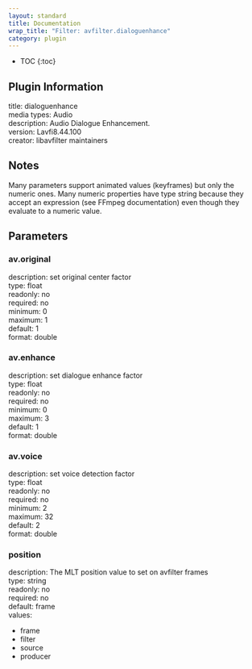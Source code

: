 ```yaml
---
layout: standard
title: Documentation
wrap_title: "Filter: avfilter.dialoguenhance"
category: plugin
---
```

* TOC
{:toc}

## Plugin Information

title: dialoguenhance  
media types:
Audio  
description: Audio Dialogue Enhancement.  
version: Lavfi8.44.100  
creator: libavfilter maintainers  

## Notes

Many parameters support animated values (keyframes) but only the numeric ones. Many numeric properties have type string because they accept an expression (see FFmpeg documentation) even though they evaluate to a numeric value.

## Parameters

### av.original

  
description:
set original center factor  
type: float  
readonly: no  
required: no  
minimum: 0  
maximum: 1  
default: 1  
format: double  

### av.enhance

  
description:
set dialogue enhance factor  
type: float  
readonly: no  
required: no  
minimum: 0  
maximum: 3  
default: 1  
format: double  

### av.voice

  
description:
set voice detection factor  
type: float  
readonly: no  
required: no  
minimum: 2  
maximum: 32  
default: 2  
format: double  

### position

  
description:
The MLT position value to set on avfilter frames  
type: string  
readonly: no  
required: no  
default: frame  
values:  

* frame
* filter
* source
* producer

